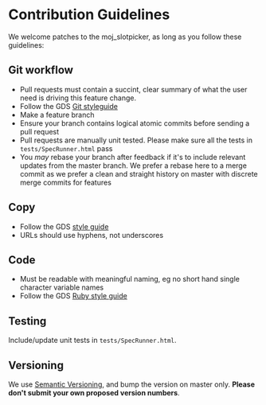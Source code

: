 # Contribution Guidelines

We welcome patches to the moj_slotpicker, as long as you follow these guidelines:

## Git workflow ##

- Pull requests must contain a succint, clear summary of what the user need is driving this feature change.
- Follow the GDS [Git styleguide](https://github.com/alphagov/styleguides/blob/master/git.md)
- Make a feature branch
- Ensure your branch contains logical atomic commits before sending a pull request
- Pull requests are manually unit tested. Please make sure all the tests in `tests/SpecRunner.html` pass
- You *may* rebase your branch after feedback if it's to include relevant updates from the master branch. We prefer a rebase here to a merge commit as we prefer a clean and straight history on master with discrete merge commits for features

## Copy ##

- Follow the GDS [style guide](https://www.gov.uk/designprinciples/styleguide)
- URLs should use hyphens, not underscores

## Code ##

- Must be readable with meaningful naming, eg no short hand single character variable names
- Follow the GDS [Ruby style guide](https://github.com/alphagov/styleguides/blob/master/ruby.md)

## Testing ##

Include/update unit tests in `tests/SpecRunner.html`.

## Versioning ##

We use [Semantic Versioning](http://semver.org/), and bump the version
on master only. **Please don't submit your own proposed version numbers**.